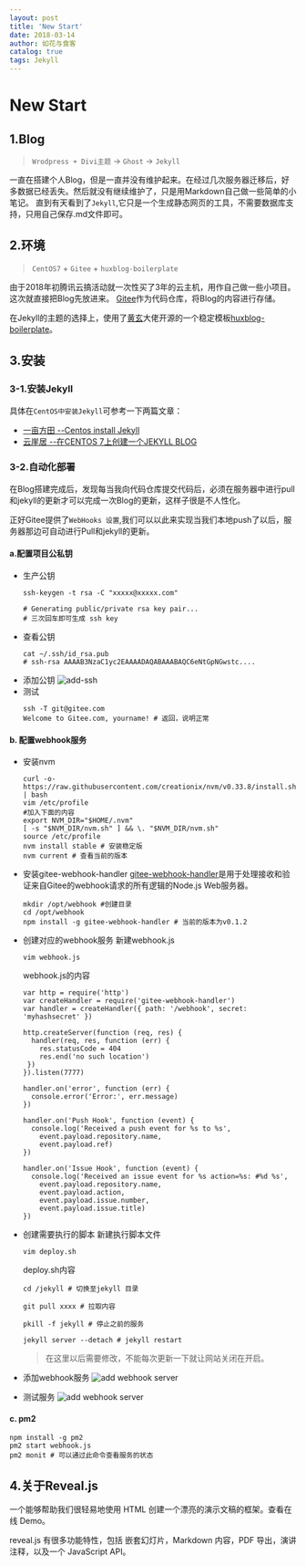 ```yaml
---
layout: post
title: 'New Start'
date: 2018-03-14
author: 如花与食客
catalog: true
tags: Jekyll
---
```


# New Start

## 1.Blog
> ``Wrodpress + Divi主题`` -> ``Ghost`` -> ``Jekyll``
 
 一直在搭建个人Blog，但是一直并没有维护起来。在经过几次服务器迁移后，好多数据已经丢失。然后就没有继续维护了，只是用Markdown自己做一些简单的小笔记。
 直到有天看到了``Jekyll``,它只是一个生成静态网页的工具，不需要数据库支持，只用自己保存.md文件即可。

## 2.环境
> ``CentOS7`` + ``Gitee`` + ``huxblog-boilerplate``

由于2018年初腾讯云搞活动就一次性买了3年的云主机，用作自己做一些小项目。这次就直接把Blog先放进来。
[Gitee](https://gitee.com/wangzhenzy/rusk-blog.git)作为代码仓库，将Blog的内容进行存储。

在Jekyll的主题的选择上，使用了[黄玄](https://huangxuan.me/)大佬开源的一个稳定模板[huxblog-boilerplate](https://github.com/Huxpro/huxblog-boilerplate.git)。

## 3.安装
### 3-1.安装Jekyll
具体在``CentOS中安装Jekyll``可参考一下两篇文章：
* [一亩方田 --Centos install Jekyll](http://www.sunhao.cc/2016/05/09/19/)
* [云崖居 --在CENTOS 7上创建一个JEKYLL BLOG](http://www.nb-fk.com/1035.html)

### 3-2.自动化部署
在Blog搭建完成后，发现每当我向代码仓库提交代码后，必须在服务器中进行pull和jekyll的更新才可以完成一次Blog的更新，这样子很是不人性化。

正好Gitee提供了``WebHooks 设置``,我们可以以此来实现当我们本地push了以后，服务器那边可自动进行Pull和jekyll的更新。

#### a.配置项目公私钥
* 生产公钥 
  ```
  ssh-keygen -t rsa -C "xxxxx@xxxxx.com"  

  # Generating public/private rsa key pair...
  # 三次回车即可生成 ssh key
  ```
* 查看公钥 
  ```
  cat ~/.ssh/id_rsa.pub
  # ssh-rsa AAAAB3NzaC1yc2EAAAADAQABAAABAQC6eNtGpNGwstc....
  ```
* 添加公钥
  ![add-ssh](http://ozdw7pyah.bkt.clouddn.com/2018-3-14-sshKey.png)
* 测试
  ```
  ssh -T git@gitee.com
  Welcome to Gitee.com, yourname! # 返回，说明正常
  ```
#### b. 配置webhook服务
* 安装nvm
  ```
  curl -o- https://raw.githubusercontent.com/creationix/nvm/v0.33.8/install.sh | bash
  vim /etc/profile
  #加入下面的内容
  export NVM_DIR="$HOME/.nvm"
  [ -s "$NVM_DIR/nvm.sh" ] && \. "$NVM_DIR/nvm.sh"
  source /etc/profile
  nvm install stable # 安装稳定版
  nvm current # 查看当前的版本
  ```
  
* 安装gitee-webhook-handler
  [gitee-webhook-handler](https://www.npmjs.com/package/gitee-webhook-handler)是用于处理接收和验证来自Gitee的webhook请求的所有逻辑的Node.js Web服务器。
  ```
  mkdir /opt/webhook #创建目录
  cd /opt/webhook
  npm install -g gitee-webhook-handler # 当前的版本为v0.1.2
  ```
* 创建对应的webhook服务
  新建webhook.js
  ```
  vim webhook.js
  ```
  webhook.js的内容
  ```
  var http = require('http')
  var createHandler = require('gitee-webhook-handler')
  var handler = createHandler({ path: '/webhook', secret: 'myhashsecret' })
 
  http.createServer(function (req, res) {
    handler(req, res, function (err) {
      res.statusCode = 404
      res.end('no such location')
   })
  }).listen(7777)
 
  handler.on('error', function (err) {
    console.error('Error:', err.message)
  })
 
  handler.on('Push Hook', function (event) {
    console.log('Received a push event for %s to %s',
      event.payload.repository.name,
      event.payload.ref)
  })
 
  handler.on('Issue Hook', function (event) {
    console.log('Received an issue event for %s action=%s: #%d %s',
      event.payload.repository.name,
      event.payload.action,
      event.payload.issue.number,
      event.payload.issue.title)
  })
  ```
* 创建需要执行的脚本
  新建执行脚本文件
  ```
  vim deploy.sh
  ```
  deploy.sh内容
  ```
  cd /jekyll # 切换至jekyll 目录
  
  git pull xxxx # 拉取内容
  
  pkill -f jekyll # 停止之前的服务
  
  jekyll server --detach # jekyll restart
  ```
  > 在这里以后需要修改，不能每次更新一下就让网站关闭在开启。
  
* 添加webhook服务
  ![add webhook server](http://ozdw7pyah.bkt.clouddn.com/2018-3-14-webhookSetting.png)
* 测试服务
  ![add webhook server](http://ozdw7pyah.bkt.clouddn.com/2018-3-14-webhookTest.png)
#### c. pm2
  ```
  npm install -g pm2
  pm2 start webhook.js
  pm2 monit # 可以通过此命令查看服务的状态
  ```
## 4.关于Reveal.js
一个能够帮助我们很轻易地使用 HTML 创建一个漂亮的演示文稿的框架。查看在线 Demo。

reveal.js 有很多功能特性，包括 嵌套幻灯片，Markdown 内容，PDF 导出，演讲注释，以及一个 JavaScript API。